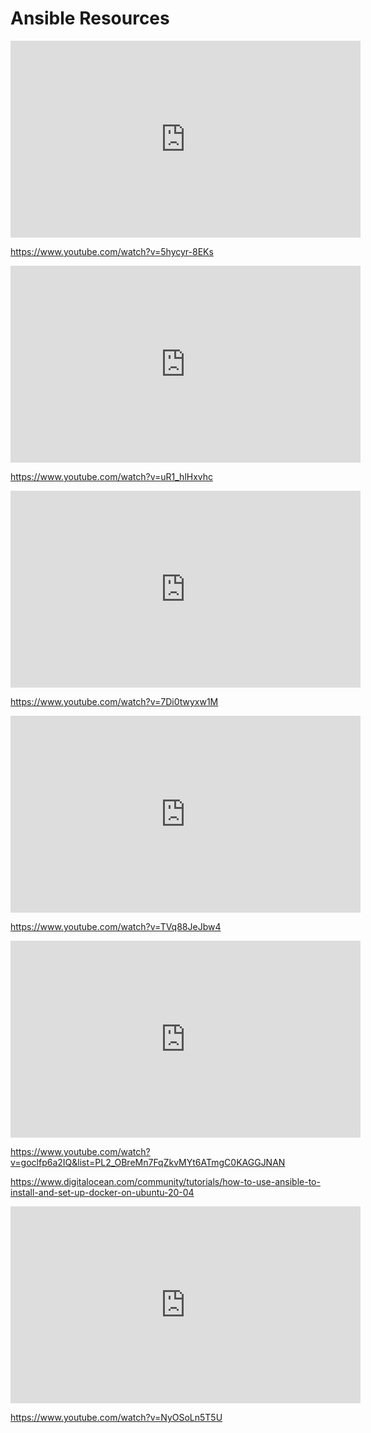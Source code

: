 # Ansible Resources

<iframe width="560" height="315" src="https://www.youtube.com/embed/5hycyr-8EKs?si=0ZXddZyDW3PTQm4o" title="YouTube video player" frameborder="0" allow="accelerometer; autoplay; clipboard-write; encrypted-media; gyroscope; picture-in-picture; web-share" referrerpolicy="strict-origin-when-cross-origin" allowfullscreen></iframe>

https://www.youtube.com/watch?v=5hycyr-8EKs

<iframe width="560" height="315" src="https://www.youtube.com/embed/uR1_hlHxvhc?si=4Hf1VdSpwn69STTl" title="YouTube video player" frameborder="0" allow="accelerometer; autoplay; clipboard-write; encrypted-media; gyroscope; picture-in-picture; web-share" referrerpolicy="strict-origin-when-cross-origin" allowfullscreen></iframe>

https://www.youtube.com/watch?v=uR1_hlHxvhc

<iframe width="560" height="315" src="https://www.youtube.com/embed/7Di0twyxw1M?si=h1i8AljJOobB-5qk" title="YouTube video player" frameborder="0" allow="accelerometer; autoplay; clipboard-write; encrypted-media; gyroscope; picture-in-picture; web-share" referrerpolicy="strict-origin-when-cross-origin" allowfullscreen></iframe>

https://www.youtube.com/watch?v=7Di0twyxw1M

<iframe width="560" height="315" src="https://www.youtube.com/embed/TVq88JeJbw4?si=3KJGXhKkQIOnMYI8" title="YouTube video player" frameborder="0" allow="accelerometer; autoplay; clipboard-write; encrypted-media; gyroscope; picture-in-picture; web-share" referrerpolicy="strict-origin-when-cross-origin" allowfullscreen></iframe>

https://www.youtube.com/watch?v=TVq88JeJbw4

<iframe width="560" height="315" src="https://www.youtube.com/embed/goclfp6a2IQ?si=HouAqwEqaxNmQ_xp" title="YouTube video player" frameborder="0" allow="accelerometer; autoplay; clipboard-write; encrypted-media; gyroscope; picture-in-picture; web-share" referrerpolicy="strict-origin-when-cross-origin" allowfullscreen></iframe>

https://www.youtube.com/watch?v=goclfp6a2IQ&list=PL2_OBreMn7FqZkvMYt6ATmgC0KAGGJNAN

https://www.digitalocean.com/community/tutorials/how-to-use-ansible-to-install-and-set-up-docker-on-ubuntu-20-04

<iframe width="560" height="315" src="https://www.youtube.com/embed/NyOSoLn5T5U?si=IRFlxSHsJp7gxIc0" title="YouTube video player" frameborder="0" allow="accelerometer; autoplay; clipboard-write; encrypted-media; gyroscope; picture-in-picture; web-share" referrerpolicy="strict-origin-when-cross-origin" allowfullscreen></iframe>

https://www.youtube.com/watch?v=NyOSoLn5T5U
